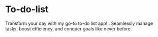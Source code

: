 # To-do-list
Transform your day with my go-to to-do list app! . Seamlessly manage tasks, boost efficiency, and conquer goals like never before. 
